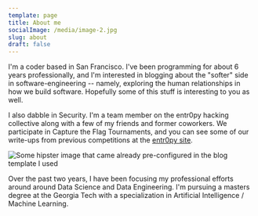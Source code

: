 ```yaml
---
template: page
title: About me
socialImage: /media/image-2.jpg
slug: about
draft: false
---
```

I'm a coder based in San Francisco. I've been programming for about 6 years professionally, and I'm interested in blogging about the "softer" side in software-engineering -- namely, exploring the human relationships in how we build software.  Hopefully some of this stuff is interesting to you as well. 

I also dabble in Security. I'm a team member on the entr0py hacking collective along with a few of my friends and former coworkers. We participate in Capture the Flag Tournaments, and you can see some of our write-ups from previous competitions at the [entr0py site](http://www.entr0py.team/about/).

![Some hipster image that came already pre-configured in the blog template I used](/media/image-2.jpg "Unrelated image. ")

Over the past two years, I have been focusing my professional efforts around around Data Science and Data Engineering. I'm pursuing a masters degree at the Georgia Tech with a specialization in Artificial Intelligence / Machine Learning.